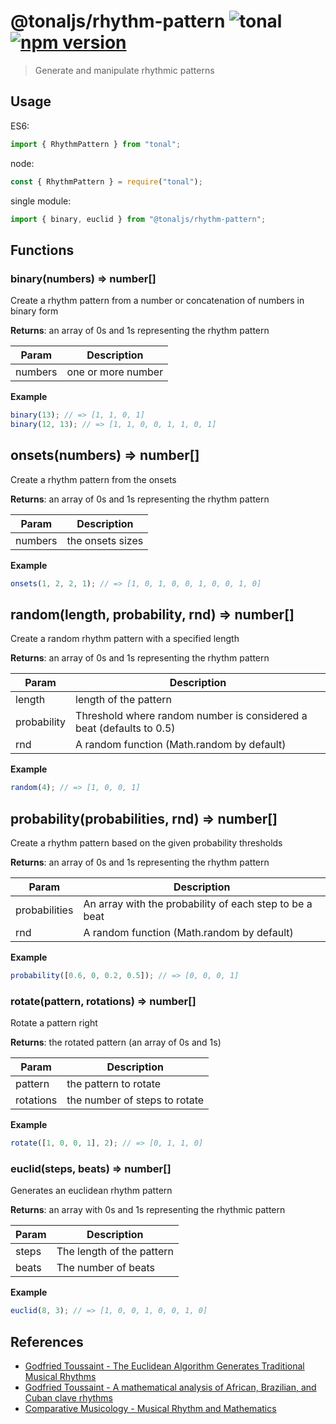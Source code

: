 # @tonaljs/rhythm-pattern ![tonal](https://img.shields.io/badge/@tonaljs-duration_value-yellow.svg?style=flat-square) [![npm version](https://img.shields.io/npm/v/@tonaljs/rhythm-pattern.svg?style=flat-square)](https://www.npmjs.com/package/@tonaljs/rhythm-pattern)

> Generate and manipulate rhythmic patterns

## Usage

ES6:

```js
import { RhythmPattern } from "tonal";
```

node:

```js
const { RhythmPattern } = require("tonal");
```

single module:

```js
import { binary, euclid } from "@tonaljs/rhythm-pattern";
```

## Functions

<a name="binary"></a>

### binary(numbers) ⇒ number[]

Create a rhythm pattern from a number or concatenation of numbers in binary form

**Returns**: an array of 0s and 1s representing the rhythm pattern

| Param   | Description        |
| ------- | ------------------ |
| numbers | one or more number |

**Example**

```js
binary(13); // => [1, 1, 0, 1]
binary(12, 13); // => [1, 1, 0, 0, 1, 1, 0, 1]
```

<a name="onsets"></a>

## onsets(numbers) ⇒ number[]

Create a rhythm pattern from the onsets

**Returns**: an array of 0s and 1s representing the rhythm pattern

| Param   | Description      |
| ------- | ---------------- |
| numbers | the onsets sizes |

**Example**

```js
onsets(1, 2, 2, 1); // => [1, 0, 1, 0, 0, 1, 0, 0, 1, 0]
```

<a name="random"></a>

## random(length, probability, rnd) ⇒ number[]

Create a random rhythm pattern with a specified length

**Returns**: an array of 0s and 1s representing the rhythm pattern

| Param       | Description                                                          |
| ----------- | -------------------------------------------------------------------- |
| length      | length of the pattern                                                |
| probability | Threshold where random number is considered a beat (defaults to 0.5) |
| rnd         | A random function (Math.random by default)                           |

**Example**

```js
random(4); // => [1, 0, 0, 1]
```

<a name="probability"></a>

## probability(probabilities, rnd) ⇒ number[]

Create a rhythm pattern based on the given probability thresholds

**Returns**: an array of 0s and 1s representing the rhythm pattern

| Param         | Description                                             |
| ------------- | ------------------------------------------------------- |
| probabilities | An array with the probability of each step to be a beat |
| rnd           | A random function (Math.random by default)              |

**Example**

```js
probability([0.6, 0, 0.2, 0.5]); // => [0, 0, 0, 1]
```

<a name="rotate"></a>

### rotate(pattern, rotations) ⇒ number[]

Rotate a pattern right

**Returns**: the rotated pattern (an array of 0s and 1s)

| Param     | Description                   |
| --------- | ----------------------------- |
| pattern   | the pattern to rotate         |
| rotations | the number of steps to rotate |

**Example**

```ts
rotate([1, 0, 0, 1], 2); // => [0, 1, 1, 0]
```

<a name="euclid"></a>

### euclid(steps, beats) ⇒ number[]

Generates an euclidean rhythm pattern

**Returns**: an array with 0s and 1s representing the rhythmic pattern

| Param | Description               |
| ----- | ------------------------- |
| steps | The length of the pattern |
| beats | The number of beats       |

**Example**

```ts
euclid(8, 3); // => [1, 0, 0, 1, 0, 0, 1, 0]
```

## References

- [Godfried Toussaint - The Euclidean Algorithm Generates Traditional Musical Rhythms](http://cgm.cs.mcgill.ca/~godfried/publications/banff.pdf)
- [Godfried Toussaint - A mathematical analysis of African, Brazilian, and Cuban clave rhythms](http://cgm.cs.mcgill.ca/~godfried/publications/bridges.pdf)
- [Comparative Musicology - Musical Rhythm and Mathematics](http://cgm.cs.mcgill.ca/~godfried/rhythm-and-mathematics.html)
